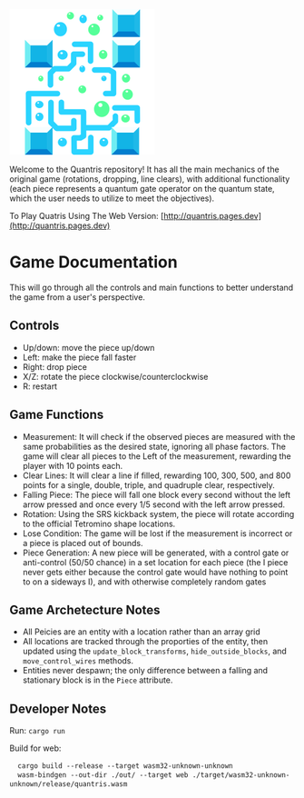 <img src="logo.svg" width="256px" />

Welcome to the Quantris repository! It has all the main mechanics of the original game (rotations, dropping, line clears), with additional functionality (each piece represents a quantum gate operator on the quantum state, which the user needs to utilize to meet the objectives).

To Play Quatris Using The Web Version: [http://quantris.pages.dev](http://quantris.pages.dev)

# Game Documentation
This will go through all the controls and main functions to better understand the game from a user's perspective.

## Controls
+ Up/down: move the piece up/down
+ Left: make the piece fall faster
+ Right: drop piece
+ X/Z: rotate the piece clockwise/counterclockwise
+ R: restart

## Game Functions
+ Measurement: It will check if the observed pieces are measured with the same probabilities as the desired state, ignoring all phase factors. The game will clear all pieces to the Left of the measurement, rewarding the player with 10 points each.
+ Clear Lines: It will clear a line if filled, rewarding 100, 300, 500, and 800 points for a single, double, triple, and quadruple clear, respectively.
+ Falling Piece: The piece will fall one block every second without the left arrow pressed and once every 1/5 second with the left arrow pressed.
+ Rotation: Using the SRS kickback system, the piece will rotate according to the official Tetromino shape locations.
+ Lose Condition: The game will be lost if the measurement is incorrect or a piece is placed out of bounds.
+ Piece Generation: A new piece will be generated, with a control gate or anti-control (50/50 chance) in a set location for each piece (the I piece never gets either because the control gate would have nothing to point to on a sideways I), and with otherwise completely random gates

## Game Archetecture Notes
+ All Peicies are an entity with a location rather than an array grid
+ All locations are tracked through the proporties of the entity, then updated using the `update_block_transforms`, `hide_outside_blocks`, and `move_control_wires` methods.
+ Entities never despawn; the only difference between a falling and stationary block is in the `Piece` attribute.

## Developer Notes
Run: `cargo run`

Build for web:
```
  cargo build --release --target wasm32-unknown-unknown
  wasm-bindgen --out-dir ./out/ --target web ./target/wasm32-unknown-unknown/release/quantris.wasm
```
